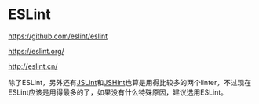 # ESLint

https://github.com/eslint/eslint

https://eslint.org/

http://eslint.cn/


除了ESLint，另外还有[JSLint](https://github.com/douglascrockford/JSLint)和[JSHint](https://github.com/jshint/jshint)也算是用得比较多的两个linter，不过现在ESLint应该是用得最多的了，如果没有什么特殊原因，建议选用ESLint。